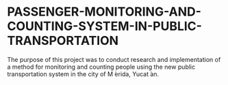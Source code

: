 # PASSENGER-MONITORING-AND-COUNTING-SYSTEM-IN-PUBLIC-TRANSPORTATION
The purpose of this project was to conduct research and implementation of a method for monitoring and counting people using the new public transportation system in the city of M ́erida, Yucat ́an.
